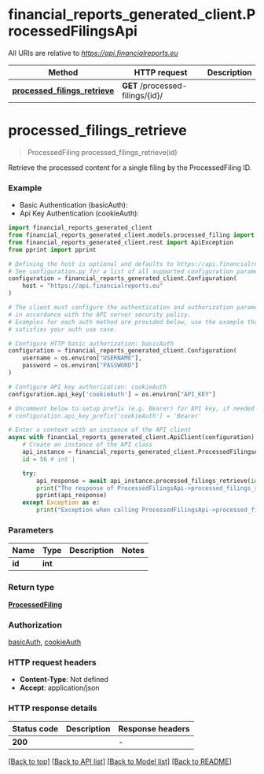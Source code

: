 # financial_reports_generated_client.ProcessedFilingsApi

All URIs are relative to *https://api.financialreports.eu*

Method | HTTP request | Description
------------- | ------------- | -------------
[**processed_filings_retrieve**](ProcessedFilingsApi.md#processed_filings_retrieve) | **GET** /processed-filings/{id}/ | 


# **processed_filings_retrieve**
> ProcessedFiling processed_filings_retrieve(id)

Retrieve the processed content for a single filing by the ProcessedFiling ID.

### Example

* Basic Authentication (basicAuth):
* Api Key Authentication (cookieAuth):

```python
import financial_reports_generated_client
from financial_reports_generated_client.models.processed_filing import ProcessedFiling
from financial_reports_generated_client.rest import ApiException
from pprint import pprint

# Defining the host is optional and defaults to https://api.financialreports.eu
# See configuration.py for a list of all supported configuration parameters.
configuration = financial_reports_generated_client.Configuration(
    host = "https://api.financialreports.eu"
)

# The client must configure the authentication and authorization parameters
# in accordance with the API server security policy.
# Examples for each auth method are provided below, use the example that
# satisfies your auth use case.

# Configure HTTP basic authorization: basicAuth
configuration = financial_reports_generated_client.Configuration(
    username = os.environ["USERNAME"],
    password = os.environ["PASSWORD"]
)

# Configure API key authorization: cookieAuth
configuration.api_key['cookieAuth'] = os.environ["API_KEY"]

# Uncomment below to setup prefix (e.g. Bearer) for API key, if needed
# configuration.api_key_prefix['cookieAuth'] = 'Bearer'

# Enter a context with an instance of the API client
async with financial_reports_generated_client.ApiClient(configuration) as api_client:
    # Create an instance of the API class
    api_instance = financial_reports_generated_client.ProcessedFilingsApi(api_client)
    id = 56 # int | 

    try:
        api_response = await api_instance.processed_filings_retrieve(id)
        print("The response of ProcessedFilingsApi->processed_filings_retrieve:\n")
        pprint(api_response)
    except Exception as e:
        print("Exception when calling ProcessedFilingsApi->processed_filings_retrieve: %s\n" % e)
```



### Parameters


Name | Type | Description  | Notes
------------- | ------------- | ------------- | -------------
 **id** | **int**|  | 

### Return type

[**ProcessedFiling**](ProcessedFiling.md)

### Authorization

[basicAuth](../README.md#basicAuth), [cookieAuth](../README.md#cookieAuth)

### HTTP request headers

 - **Content-Type**: Not defined
 - **Accept**: application/json

### HTTP response details

| Status code | Description | Response headers |
|-------------|-------------|------------------|
**200** |  |  -  |

[[Back to top]](#) [[Back to API list]](../README.md#documentation-for-api-endpoints) [[Back to Model list]](../README.md#documentation-for-models) [[Back to README]](../README.md)

